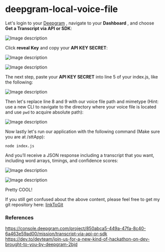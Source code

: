 # deepgram-local-voice-file

Let's login to your [Deepgram](https://console.deepgram.com/signup) , navigate to your **Dashboard** , and choose **Get a Transcript via API or SDK**:

![Image description](https://dev-to-uploads.s3.amazonaws.com/uploads/articles/qan1uxozd2upbf0ugp4p.png)

Click **reveal Key** and copy your **API KEY SECRET**:

![Image description](https://dev-to-uploads.s3.amazonaws.com/uploads/articles/9g8bxzv4og2kuhj1fe81.png)


![Image description](https://dev-to-uploads.s3.amazonaws.com/uploads/articles/ze6rwmj6wouaofduiso4.png)

The next step, paste your **API KEY SECRET** into line 5 of your index.js, like the following:

![Image description](https://dev-to-uploads.s3.amazonaws.com/uploads/articles/jl8bk9g5oxi4fwlnry44.png)

Then let's replace line 8 and 9 with our voice file path and mimetype 
(Hint: use a new CLI to navigate to the directory where your voice file is located and use `pwd` to acquire absolute path):

![Image description](https://dev-to-uploads.s3.amazonaws.com/uploads/articles/d0acb0h1bbsjs6w92tsz.png)

Now lastly let's run our application with the following command (Make sure you are at /sttApp):
```linux
node index.js
```
And you’ll receive a JSON response including a transcript that you want, including word arrays, timings, and confidence scores:


![Image description](https://dev-to-uploads.s3.amazonaws.com/uploads/articles/vqmxsefmv78vbktl77jh.png)


![Image description](https://dev-to-uploads.s3.amazonaws.com/uploads/articles/un7ga4tyg0fo9fgmoma1.png)


Pretty COOL!

If you still get confused about the above content, please feel free to get my git repository here: [linkToGit](https://github.com/hyc0812/deepgram-local-voice-file.git)


### References
https://console.deepgram.com/project/850abca5-449a-47fa-8c40-6a463e59ad00/mission/transcript-via-api-or-sdk
https://dev.to/devteam/join-us-for-a-new-kind-of-hackathon-on-dev-brought-to-you-by-deepgram-2bjd
